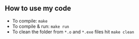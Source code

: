 ## How to use my code

- To compile: `make`
- To compile & run: `make run`
- To clean the folder from `*.o` and `*.exe` files hit `make clean`
